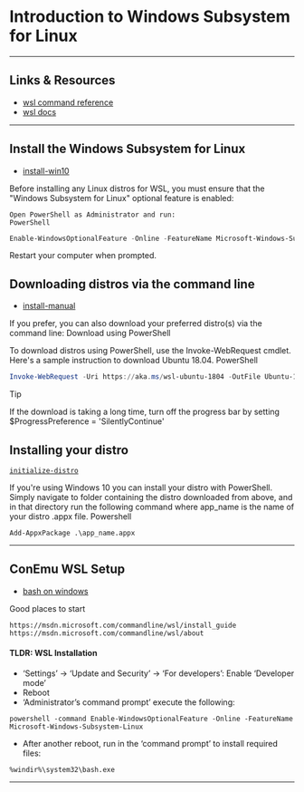 # Introduction to Windows Subsystem for Linux

---

## Links & Resources

- [wsl command reference](https://docs.microsoft.com/en-us/windows/wsl/reference)
- [wsl docs](https://docs.microsoft.com/en-us/windows/wsl/about?redirectedfrom=MSDN)

---

## Install the Windows Subsystem for Linux

- [install-win10](https://docs.microsoft.com/en-us/windows/wsl/install-win10)

Before installing any Linux distros for WSL, you must ensure that the "Windows Subsystem for Linux" optional feature is enabled:

    Open PowerShell as Administrator and run:
    PowerShell

```powershell
Enable-WindowsOptionalFeature -Online -FeatureName Microsoft-Windows-Subsystem-Linux
```

Restart your computer when prompted.

## Downloading distros via the command line

- [install-manual](https://docs.microsoft.com/en-us/windows/wsl/install-manual)

If you prefer, you can also download your preferred distro(s) via the command line:
Download using PowerShell

To download distros using PowerShell, use the Invoke-WebRequest cmdlet. Here's a sample instruction to download Ubuntu 18.04.
PowerShell

```powershell
Invoke-WebRequest -Uri https://aka.ms/wsl-ubuntu-1804 -OutFile Ubuntu-1804.appx -UseBasicParsing
```

Tip

If the download is taking a long time, turn off the progress bar by setting $ProgressPreference = 'SilentlyContinue'

## Installing your distro

[`initialize-distro`](https://docs.microsoft.com/en-us/windows/wsl/initialize-distro)

If you're using Windows 10 you can install your distro with PowerShell. Simply navigate to folder containing the distro downloaded from above, and in that directory run the following command where app_name is the name of your distro .appx file.
Powershell

`Add-AppxPackage .\app_name.appx`

---

## ConEmu WSL Setup

- [bash on windows](https://conemu.github.io/en/BashOnWindows.html#TLDR)

Good places to start

    https://msdn.microsoft.com/commandline/wsl/install_guide
    https://msdn.microsoft.com/commandline/wsl/about

#### TLDR: WSL Installation

- ‘Settings’ -> ‘Update and Security’ -> ‘For developers’: Enable ‘Developer mode’
- Reboot
- ‘Administrator’s command prompt’ execute the following:

`powershell -command Enable-WindowsOptionalFeature -Online -FeatureName Microsoft-Windows-Subsystem-Linux`

- After another reboot, run in the ‘command prompt’ to install required files:

`%windir%\system32\bash.exe`

---
